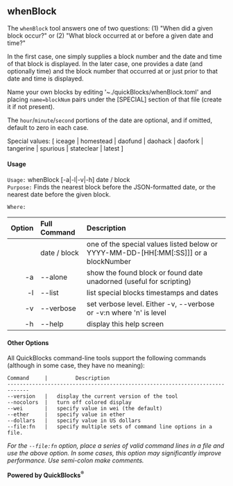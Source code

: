 ## whenBlock

The `whenBlock` tool answers one of two questions: (1) "When did a given block occur?" or (2) "What block occurred at or before a given date and time?"

In the first case, one simply supplies a block number and the date and time of that block is displayed. In the later case, one provides a date (and optionally time) and the block number that 
occurred at or just prior to that date and time is displayed.

Name your own blocks by editing '~./quickBlocks/whenBlock.toml' and placing `name=blockNum` pairs under the [SPECIAL] section of that file (create it if not present).

The `hour`/`minute`/`second` portions of the date are optional, and if omitted, default to zero in each case.

   Special values: [ iceage | homestead | daofund | daohack | daofork | tangerine | spurious | stateclear | latest ]

#### Usage

`Usage:`    whenBlock [-a|-l|-v|-h] date / block  
`Purpose:`  Finds the nearest block before the JSON-formatted date, or the nearest date before the given block.
             
`Where:`  

| Option | Full Command | Description |
| -------: | :------- | :------- |
|  | date / block | one of the special values listed below or YYYY-MM-DD-[HH[:MM[:SS]]] or a blockNumber |
| -a | --alone | show the found block or found date unadorned (useful for scripting) |
| -l | --list | list special blocks timestamps and dates |
| -v | --verbose | set verbose level. Either -v, --verbose or -v:n where 'n' is level |
| -h | --help | display this help screen |

#### Other Options

All QuickBlocks command-line tools support the following commands (although in some case, they have no meaning):

    Command     |         Description
    -----------------------------------------------------------------------------
    --version   |   display the current version of the tool
    --nocolors  |   turn off colored display
    --wei       |   specify value in wei (the default)
    --ether     |   specify value in ether
    --dollars   |   specify value in US dollars
    --file:fn   |   specify multiple sets of command line options in a file.

*For the `--file:fn` option, place a series of valid command lines in a file and use the above option. In some cases, this option may significantly improve performance. Use semi-colon make comments.*

**Powered by QuickBlocks<sup>&reg;</sup>**


